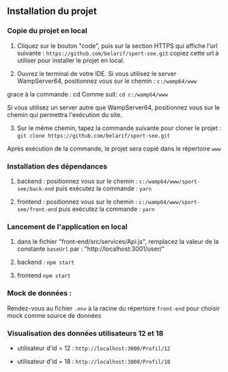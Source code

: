 ## Installation du projet

### Copie du projet en local

1. Cliquez sur le bouton "code", puis sur la section HTTPS qui affiche l'url
   suivante :
   `https://github.com/belarif/sport-see.git`
   copiez cette url à utiliser pour installer le projet en local.

2. Ouvrez le terminal de votre IDE. Si vous utilisez le server WampServer64, positionnez vous sur le chemin :
   `c:/wamp64/www`

grace à la commande : cd Comme suit:
`cd c:/wamp64/www`

Si vous utilisez un server autre que WampServer64, positionnez vous sur le chemin qui permettra l'exécution du site.

3. Sur le même chemin, tapez la commande suivante pour cloner le projet :
   `git clone https://github.com/belarif/sport-see.git`

Après exécution de la commande, le projet sera copié dans le répertoire `www`

### Installation des dépendances

1. backend :
   positionnez vous sur le chemin :
   `c:/wamp64/www/sport-see/back-end` puis exécutez la commande :
   `yarn`

2. frontend :
   positionnez vous sur le chemin :
   `c:/wamp64/www/sport-see/front-end` puis exécutez la commande :
   `yarn`

### Lancement de l'application en local

1. dans le fichier "front-end/src/services/Api.js", remplacez la valeur de la constante `baseUrl`
   par : "http://localhost:3001/user/"

1. backend :
   `npm start`

1. frontend
   `npm start`

### Mock de données :

Rendez-vous au fichier `.env` à la racine du répertoire `front-end` pour choisir mock comme source de données

### Visualisation des données utilisateurs 12 et 18

- utilisateur d'id = 12 :
  `http://localhost:3000/Profil/12`

- utilisateur d'id = 18 :
  `http://localhost:3000/Profil/18`

